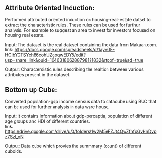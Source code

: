 ## Attribute Oriented Induction: 
Performed attributed oriented induction on housing-real-estate datset to extract the characteristic rules.
These rules can be used for furthur analysis. For example to suggest an area to invest for investors focused on housing real estate.

Input: The dataset is the real dataset containing the data from Makaan.com. <br/>
link: https://docs.google.com/spreadsheets/d/1ayvOE-HCIbYGTSYch86cohUZgoqwEDY5/edit?usp=share_link&ouid=104631806288798121832&rtpof=true&sd=true

Output: Charactersistic rules describing the realtion between various attributes present in the dataset.

## Bottom up Cube: 
Converted population-gdp income census data to datacube using BUC that can be used for further analysis in data ware house. 


Input: It contains information about gdp-percaptia, population of different age groups and HDI of different countries.<br/>
link: https://drive.google.com/drive/u/0/folders/1w2M5eFZJt4QwZfhfxGvHnDvpz7Szl_oN

Output: Data cube which provies the summmary (count) of different cuboids.